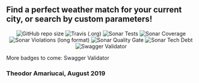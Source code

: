 ## Find a perfect weather match for your current city, or search by custom parameters!

</p>
<p align="center">
<!--   <img alt="Libraries.io dependency status for GitHub repo" src="https://img.shields.io/librariesio/github/theodor1289/weather-match"  -->
<!--   Link above times out so I will try to keep this badge updated with a static svg -->
  <img alt="GitHub repo size" src="https://camo.githubusercontent.com/f643254795fccae76a8b7d2532345405e0a926ec/68747470733a2f2f696d672e736869656c64732e696f2f6769746875622f7265706f2d73697a652f7468656f646f72313238392f776561746865722d6d61746368" data-canonical-src="https://images1-focus-opensocial.googleusercontent.com/gadgets/proxy?container=focus&url=https://img.shields.io/github/repo-size/theodor1289/weather-match">
  
  <img alt="Travis (.org)" src="https://camo.githubusercontent.com/16d28b44d37e638c15f430a59e0355104ea9df6e/68747470733a2f2f696d672e736869656c64732e696f2f7472617669732f7468656f646f72313238392f776561746865722d6d61746368" data-canonical-src="https://images1-focus-opensocial.googleusercontent.com/gadgets/proxy?container=focus&url=https://img.shields.io/travis/theodor1289/weather-match">

<img alt="Sonar Tests" src="https://img.shields.io/sonar/tests/com.weathermatch:weather-match?compact_message&server=https%3A%2F%2Fsonarcloud.io" data-canonical-src="https://camo.githubusercontent.com/e522e2dbe49e82e9d75bebe7f277927394a54bef/68747470733a2f2f696d672e736869656c64732e696f2f736f6e61722f74657374732f636f6d2e776561746865726d617463683a776561746865722d6d617463683f636f6d706163745f6d657373616765267365727665723d6874747073253341253246253246736f6e6172636c6f75642e696f">

<img alt="Sonar Coverage" src="https://img.shields.io/sonar/coverage/com.weathermatch:weather-match?server=https%3A%2F%2Fsonarcloud.io" data-canonical-src="https://camo.githubusercontent.com/daa16d6277a237f1f858b3df3d3e6eb90a59066d/68747470733a2f2f696d672e736869656c64732e696f2f736f6e61722f636f7665726167652f636f6d2e776561746865726d617463683a776561746865722d6d617463683f7365727665723d6874747073253341253246253246736f6e6172636c6f75642e696f">

<img alt="Sonar Violations (long format)" src="https://img.shields.io/sonar/violations/com.weathermatch:weather-match?server=https%3A%2F%2Fsonarcloud.io" data-canonical-src="https://camo.githubusercontent.com/33d3e494efd825b30be8a82ec48164c88ca6ebbf/68747470733a2f2f696d672e736869656c64732e696f2f736f6e61722f76696f6c6174696f6e732f636f6d2e776561746865726d617463683a776561746865722d6d617463683f7365727665723d6874747073253341253246253246736f6e6172636c6f75642e696f">

<img alt="Sonar Quality Gate" src="https://img.shields.io/sonar/quality_gate/com.weathermatch:weather-match?server=https%3A%2F%2Fsonarcloud.io" data-canonical-src="https://camo.githubusercontent.com/b25a2bc7c52c50644b7e652e0944ac7b779bde64/68747470733a2f2f696d672e736869656c64732e696f2f736f6e61722f7175616c6974795f676174652f636f6d2e776561746865726d617463683a776561746865722d6d617463683f7365727665723d6874747073253341253246253246736f6e6172636c6f75642e696f">

<img alt="Sonar Tech Debt" src="https://img.shields.io/sonar/tech_debt/com.weathermatch:weather-match?server=https%3A%2F%2Fsonarcloud.io" data-canonical-src="https://camo.githubusercontent.com/66924413bc470e877d239cb9f50122eb69a26ca6/68747470733a2f2f696d672e736869656c64732e696f2f736f6e61722f746563685f646562742f636f6d2e776561746865726d617463683a776561746865722d6d617463683f7365727665723d6874747073253341253246253246736f6e6172636c6f75642e696f">

<img alt="Swagger Validator" src="https://img.shields.io/swagger/valid/2.0/https/raw.githubusercontent.com/theodor1289/weather-match/master/server/api-docs" data-canonical-src="https://camo.githubusercontent.com/d6fc28ca9f4d36715d11e3551842a95d75304bda/68747470733a2f2f696d672e736869656c64732e696f2f737761676765722f76616c69642f322e302f68747470732f7261772e67697468756275736572636f6e74656e742e636f6d2f7468656f646f72313238392f776561746865722d6d617463682f6d61737465722f7365727665722f6170692d646f6373">

</p>

  More badges to come: Swagger Validator

### Theodor Amariucai, August 2019
